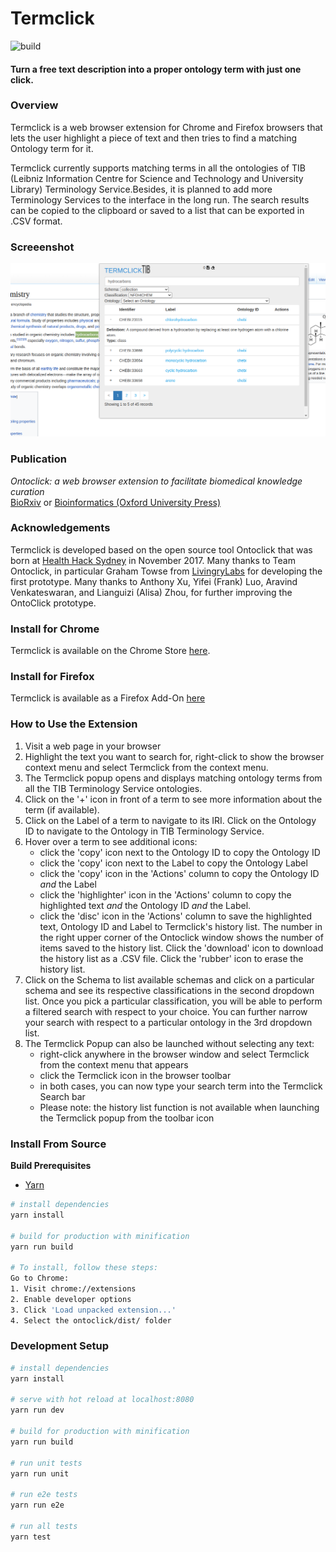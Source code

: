 # Termclick

![build](https://github.com/azankl/Ontoclick/workflows/build/badge.svg)

#### Turn a free text description into a proper ontology term with just one click.

### Overview

Termclick is a web browser extension for Chrome and Firefox browsers that lets the user highlight a piece of text and then tries to find a matching Ontology term for it.

Termclick currently supports matching terms in all the ontologies of TIB (Leibniz Information Centre for Science and Technology and University Library) Terminology Service.Besides, it is planned to add more Terminology Services to the interface in the long run. The search results can be copied to the clipboard or saved to a list that can be exported in .CSV format.

### Screeenshot

<img src="./Screenshots/Figure2.png" width="1024px">

### Publication

*Ontoclick: a web browser extension to facilitate biomedical knowledge curation*\
[BioRxiv](https://www.biorxiv.org/content/10.1101/2021.03.04.433993v2) or [Bioinformatics (Oxford University Press)](https://doi.org/10.1093/bioinformatics/btab520)

### Acknowledgements

Termclick is developed based on the open source tool Ontoclick that was born at [Health Hack Sydney](https://speakerdeck.com/azankl/ontoclick-pitch-healthhack-2017) in November 2017. Many thanks to Team Ontoclick, in particular Graham Towse from [LivingryLabs](https://www.livingrylabs.net/) for developing the first prototype. Many thanks to Anthony Xu, Yifei (Frank) Luo, Aravind Venkateswaran, and Lianguizi (Alisa) Zhou, for further improving the OntoClick prototype.

### Install for Chrome

Termclick is available on the Chrome Store [here](https://chrome.google.com/webstore/detail/termclick/).

### Install for Firefox

Termclick is available as a Firefox Add-On [here](https://addons.mozilla.org/en-US/firefox/addon/termclick/)

### How to Use the Extension

1. Visit a web page in your browser
2. Highlight the text you want to search for, right-click to show the browser context menu and select Termclick from the context menu.
3. The Termclick popup opens and displays matching ontology terms from all the TIB Terminology Service ontologies.
4. Click on the '+' icon in front of a term to see more information about the term (if available).
5. Click on the Label of a term to navigate to its IRI. Click on the Ontology ID to navigate to the Ontology in TIB Terminology Service.
6. Hover over a term to see additional icons:
   - click the 'copy' icon next to the Ontology ID to copy the Ontology ID
   - click the 'copy' icon next to the Label to copy the Ontology Label
   - click the 'copy' icon in the 'Actions' column to copy the Ontology ID _and_ the Label
   - click the 'highlighter' icon in the 'Actions' column to copy the highlighted text _and_ the Ontology ID _and_ the Label.
   - click the 'disc' icon in the 'Actions' column to save the highlighted text, Ontology ID and Label to Termclick's history list. The number in the right upper corner of the Ontoclick window shows the number of items saved to the history list. Click the 'download' icon to download the history list as a .CSV file. 
   Click the 'rubber' icon to erase the history list.
7. Click on the Schema to list available schemas and click on a particular schema and see its respective classifications in the second dropdown list. Once you pick a particular classification, you will be able to perform a filtered search with respect to your choice. You can further narrow your search with respect to a particular ontology in the 3rd dropdown list.
8. The Termclick Popup can also be launched without selecting any text:
   - right-click anywhere in the browser window and select Termclick from the context menu that appears
   - click the Termclick icon in the browser toolbar
   - in both cases, you can now type your search term into the Termclick Search bar
   - Please note: the history list function is not available when launching the Termclick popup from the toolbar icon

### Install From Source

**Build Prerequisites**

* [Yarn](https://yarnpkg.com/en/docs/install)

``` bash
# install dependencies
yarn install

# build for production with minification
yarn run build

# To install, follow these steps:
Go to Chrome:
1. Visit chrome://extensions
2. Enable developer options
3. Click 'Load unpacked extension...'
4. Select the ontoclick/dist/ folder
```


### Development Setup

``` bash
# install dependencies
yarn install

# serve with hot reload at localhost:8080
yarn run dev

# build for production with minification
yarn run build

# run unit tests
yarn run unit

# run e2e tests
yarn run e2e

# run all tests
yarn test
```
